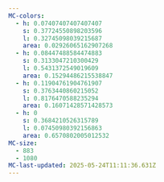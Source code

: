 ```yaml
---
MC-colors:
  - h: 0.07407407407407407
    s: 0.37724550898203596
    l: 0.32745098039215687
    area: 0.02926065162907268
  - h: 0.08447488584474883
    s: 0.3133047210300429
    l: 0.5431372549019609
    area: 0.15294486215538847
  - h: 0.11904761904761907
    s: 0.3763440860215052
    l: 0.8176470588235294
    area: 0.16071428571428573
  - h: 0
    s: 0.3684210526315789
    l: 0.07450980392156863
    area: 0.6570802005012532
MC-size:
  - 883
  - 1080
MC-last-updated: 2025-05-24T11:11:36.631Z
---
```

